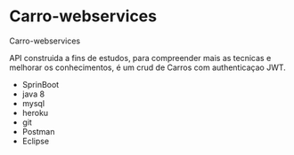 # Carro-webservices
Carro-webservices 


API construida a fins de estudos, para compreender mais as tecnicas e melhorar os conhecimentos, é um crud de Carros com authenticaçao JWT.
- SprinBoot
- java 8
- mysql
- heroku
- git
- Postman
- Eclipse
